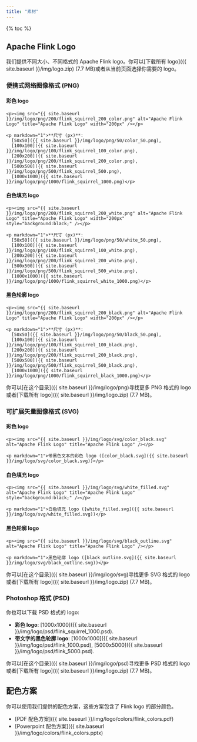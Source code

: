 ```yaml
---
title: "素材"
---
```


{% toc %}

## Apache Flink Logo

我们提供不同大小、不同格式的 Apache Flink logo。你可以[下载所有 logo]({{ site.baseurl }}/img/logo.zip) (7.7 MB)或者从当前页面选择你需要的 logo。

### 便携式网络图像格式 (PNG)

<div class="row text-center">
  <div class="col-sm-4">
    <h4>彩色 logo</h4>

    <p><img src="{{ site.baseurl }}/img/logo/png/200/flink_squirrel_200_color.png" alt="Apache Flink Logo" title="Apache Flink Logo" width="200px" /></p>

    <p markdown="1">**尺寸 (px)**:
      [50x50]({{ site.baseurl }}/img/logo/png/50/color_50.png),
      [100x100]({{ site.baseurl }}/img/logo/png/100/flink_squirrel_100_color.png),
      [200x200]({{ site.baseurl }}/img/logo/png/200/flink_squirrel_200_color.png),
      [500x500]({{ site.baseurl }}/img/logo/png/500/flink_squirrel_500.png),
      [1000x1000]({{ site.baseurl }}/img/logo/png/1000/flink_squirrel_1000.png)</p>
  </div>

  <div class="col-sm-4">
    <h4>白色填充 logo</h4>

    <p><img src="{{ site.baseurl }}/img/logo/png/200/flink_squirrel_200_white.png" alt="Apache Flink Logo" title="Apache Flink Logo" width="200px" style="background:black;" /></p>

    <p markdown="1">**尺寸 (px)**:
      [50x50]({{ site.baseurl }}/img/logo/png/50/white_50.png),
      [100x100]({{ site.baseurl }}/img/logo/png/100/flink_squirrel_100_white.png),
      [200x200]({{ site.baseurl }}/img/logo/png/200/flink_squirrel_200_white.png),
      [500x500]({{ site.baseurl }}/img/logo/png/500/flink_squirrel_500_white.png),
      [1000x1000]({{ site.baseurl }}/img/logo/png/1000/flink_squirrel_white_1000.png)</p>
  </div>

  <div class="col-sm-4">
    <h4>黑色轮廓 logo</h4>

    <p><img src="{{ site.baseurl }}/img/logo/png/200/flink_squirrel_200_black.png" alt="Apache Flink Logo" title="Apache Flink Logo" width="200px" /></p>

    <p markdown="1">**尺寸 (px)**:
      [50x50]({{ site.baseurl }}/img/logo/png/50/black_50.png),
      [100x100]({{ site.baseurl }}/img/logo/png/100/flink_squirrel_100_black.png),
      [200x200]({{ site.baseurl }}/img/logo/png/200/flink_squirrel_200_black.png),
      [500x500]({{ site.baseurl }}/img/logo/png/500/flink_squirrel_500_black.png),
      [1000x1000]({{ site.baseurl }}/img/logo/png/1000/flink_squirrel_black_1000.png)</p>
  </div>
</div>

<div class="panel panel-default">
  <div class="panel-body" markdown="span">
    你可以[在这个目录]({{ site.baseurl }}/img/logo/png)寻找更多 PNG 格式的 logo 或者[下载所有 logo]({{ site.baseurl }}/img/logo.zip) (7.7 MB)。
  </div>
</div>

### 可扩展矢量图像格式 (SVG)

<div class="row text-center img100">
  <div class="col-sm-4 text-center">
    <h4>彩色 logo</h4>

    <p><img src="{{ site.baseurl }}/img/logo/svg/color_black.svg" alt="Apache Flink Logo" title="Apache Flink Logo" /></p>

    <p markdown="1">带黑色文本的彩色 logo ([color_black.svg]({{ site.baseurl }}/img/logo/svg/color_black.svg))</p>
  </div>
  <div class="col-sm-4">
    <h4>白色填充 logo</h4>

    <p><img src="{{ site.baseurl }}/img/logo/svg/white_filled.svg" alt="Apache Flink Logo" title="Apache Flink Logo" style="background:black;" /></p>

    <p markdown="1">白色填充 logo ([white_filled.svg]({{ site.baseurl }}/img/logo/svg/white_filled.svg))</p>
  </div>
  <div class="col-sm-4">
    <h4>黑色轮廓 logo</h4>

    <p><img src="{{ site.baseurl }}/img/logo/svg/black_outline.svg" alt="Apache Flink Logo" title="Apache Flink Logo" /></p>

    <p markdown="1">黑色轮廓 logo ([black_outline.svg]({{ site.baseurl }}/img/logo/svg/black_outline.svg))</p>
  </div>
</div>

<div class="panel panel-default">
  <div class="panel-body" markdown="span">
    你可以[在这个目录]({{ site.baseurl }}/img/logo/svg)寻找更多 SVG 格式的 logo 或者[下载所有 logo]({{ site.baseurl }}/img/logo.zip) (7.7 MB)。
  </div>
</div>

### Photoshop 格式 (PSD)

<div class="panel panel-default">
  <div class="panel-body" markdown="1">
你也可以下载 PSD 格式的 logo:


- **彩色 logo**: [1000x1000]({{ site.baseurl }}/img/logo/psd/flink_squirrel_1000.psd).
- **带文字的黑色轮廓 logo**: [1000x1000]({{ site.baseurl }}/img/logo/psd/flink_1000.psd), [5000x5000]({{ site.baseurl }}/img/logo/psd/flink_5000.psd).

你可以[在这个目录]({{ site.baseurl }}/img/logo/psd)寻找更多 PSD 格式的 logo 或者[下载所有 logo]({{ site.baseurl }}/img/logo.zip) (7.7 MB)。
</div>
</div>

## 配色方案

你可以使用我们提供的配色方案，这些方案包含了 Flink logo 的部分颜色。

- [PDF 配色方案]({{ site.baseurl }}/img/logo/colors/flink_colors.pdf)
- [Powerpoint 配色方案]({{ site.baseurl }}/img/logo/colors/flink_colors.pptx)
